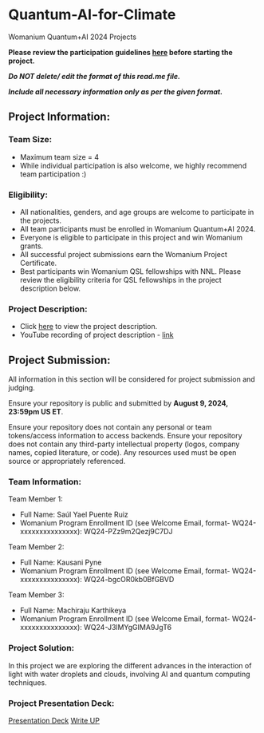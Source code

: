 # Quantum-AI-for-Climate
Womanium Quantum+AI 2024 Projects

**Please review the participation guidelines [here](https://github.com/womanium-quantum/Quantum-AI-2024) before starting the project.**

_**Do NOT delete/ edit the format of this read.me file.**_

_**Include all necessary information only as per the given format.**_

## Project Information:

### Team Size:
  - Maximum team size = 4
  - While individual participation is also welcome, we highly recommend team participation :)

### Eligibility:
  - All nationalities, genders, and age groups are welcome to participate in the projects.
  - All team participants must be enrolled in Womanium Quantum+AI 2024.
  - Everyone is eligible to participate in this project and win Womanium grants.
  - All successful project submissions earn the Womanium Project Certificate.
  - Best participants win Womanium QSL fellowships with NNL. Please review the eligibility criteria for QSL fellowships in the project description below.

### Project Description:
  - Click [here](https://drive.google.com/file/d/1yoY_venPkNStjcDu0Na0HYhgO6CvVYdM/view?usp=sharing) to view the project description.
  - YouTube recording of project description - [link](https://youtu.be/ka2RgUYo83c?si=MUb_dwTVfP1FV_47)

## Project Submission:
All information in this section will be considered for project submission and judging.

Ensure your repository is public and submitted by **August 9, 2024, 23:59pm US ET**.

Ensure your repository does not contain any personal or team tokens/access information to access backends. Ensure your repository does not contain any third-party intellectual property (logos, company names, copied literature, or code). Any resources used must be open source or appropriately referenced.

### Team Information:
Team Member 1:
 - Full Name: Saúl Yael Puente Ruiz
 - Womanium Program Enrollment ID (see Welcome Email, format- WQ24-xxxxxxxxxxxxxxx): WQ24-PZz9m2Qezj9C7DJ

Team Member 2:
 - Full Name: Kausani Pyne
 - Womanium Program Enrollment ID (see Welcome Email, format- WQ24-xxxxxxxxxxxxxxx): WQ24-bgcOR0kb0BfGBVD


Team Member 3:
 - Full Name: Machiraju Karthikeya
 - Womanium Program Enrollment ID (see Welcome Email, format- WQ24-xxxxxxxxxxxxxxx): WQ24-J3lMYgGIMA9JgT6


### Project Solution:
In this project we are exploring the different advances in the interaction of light with water droplets and clouds, involving AI and quantum computing techniques.

### Project Presentation Deck:
[Presentation Deck](https://drive.google.com/file/d/1MDcISq61colGvNHmP-p4whIJB1hqQDET/view?usp=sharing)
[Write UP](https://drive.google.com/file/d/1FWLxeWcD8P7Do5m5-q1jF6Bs4G6BS_I2/view?usp=sharing)
